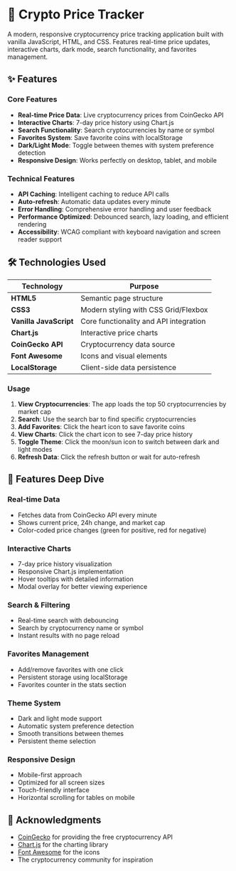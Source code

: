 # 🚀 Crypto Price Tracker

A modern, responsive cryptocurrency price tracking application built with vanilla JavaScript, HTML, and CSS. Features real-time price updates, interactive charts, dark mode, search functionality, and favorites management.


## ✨ Features

### Core Features
- **Real-time Price Data**: Live cryptocurrency prices from CoinGecko API
- **Interactive Charts**: 7-day price history using Chart.js
- **Search Functionality**: Search cryptocurrencies by name or symbol
- **Favorites System**: Save favorite coins with localStorage
- **Dark/Light Mode**: Toggle between themes with system preference detection
- **Responsive Design**: Works perfectly on desktop, tablet, and mobile

### Technical Features
- **API Caching**: Intelligent caching to reduce API calls
- **Auto-refresh**: Automatic data updates every minute
- **Error Handling**: Comprehensive error handling and user feedback
- **Performance Optimized**: Debounced search, lazy loading, and efficient rendering
- **Accessibility**: WCAG compliant with keyboard navigation and screen reader support

## 🛠️ Technologies Used

| Technology | Purpose |
|------------|---------|
| **HTML5** | Semantic page structure |
| **CSS3** | Modern styling with CSS Grid/Flexbox |
| **Vanilla JavaScript** | Core functionality and API integration |
| **Chart.js** | Interactive price charts |
| **CoinGecko API** | Cryptocurrency data source |
| **Font Awesome** | Icons and visual elements |
| **LocalStorage** | Client-side data persistence |

### Usage

1. **View Cryptocurrencies**: The app loads the top 50 cryptocurrencies by market cap
2. **Search**: Use the search bar to find specific cryptocurrencies
3. **Add Favorites**: Click the heart icon to save favorite coins
4. **View Charts**: Click the chart icon to see 7-day price history
5. **Toggle Theme**: Click the moon/sun icon to switch between dark and light modes
6. **Refresh Data**: Click the refresh button or wait for auto-refresh

## 🎨 Features Deep Dive

### Real-time Data
- Fetches data from CoinGecko API every minute
- Shows current price, 24h change, and market cap
- Color-coded price changes (green for positive, red for negative)

### Interactive Charts
- 7-day price history visualization
- Responsive Chart.js implementation
- Hover tooltips with detailed information
- Modal overlay for better viewing experience

### Search & Filtering
- Real-time search with debouncing
- Search by cryptocurrency name or symbol
- Instant results with no page reload

### Favorites Management
- Add/remove favorites with one click
- Persistent storage using localStorage
- Favorites counter in the stats section

### Theme System
- Dark and light mode support
- Automatic system preference detection
- Smooth transitions between themes
- Persistent theme selection

### Responsive Design
- Mobile-first approach
- Optimized for all screen sizes
- Touch-friendly interface
- Horizontal scrolling for tables on mobile

## 🙏 Acknowledgments

- [CoinGecko](https://coingecko.com) for providing the free cryptocurrency API
- [Chart.js](https://chartjs.org) for the charting library
- [Font Awesome](https://fontawesome.com) for the icons
- The cryptocurrency community for inspiration
